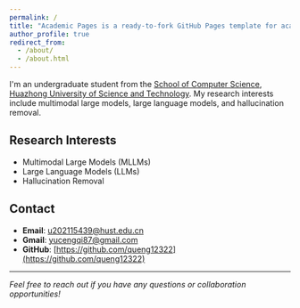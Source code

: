 ```yaml
---
permalink: /
title: "Academic Pages is a ready-to-fork GitHub Pages template for academic personal websites"
author_profile: true
redirect_from: 
  - /about/
  - /about.html
---
```



I'm an undergraduate student from the [School of Computer Science](https://cs.hust.edu.cn/), [Huazhong University of Science and Technology](https://www.hust.edu.cn/). My research interests include multimodal large models, large language models, and hallucination removal.

## Research Interests

- Multimodal Large Models (MLLMs)
- Large Language Models (LLMs)
- Hallucination Removal

## Contact

- **Email**: [u202115439@hust.edu.cn](mailto:u202115439@hust.edu.cn)
- **Gmail**: [yucengqi87@gmail.com](mailto:yucengqi87@gmail.com)
- **GitHub**: [https://github.com/queng12322](https://github.com/queng12322)

---

*Feel free to reach out if you have any questions or collaboration opportunities!*
